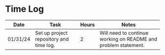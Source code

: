 # Time Log

| Date     | Task                                    | Hours | Notes                                                          |
|----------|-----------------------------------------|-------|----------------------------------------------------------------|
| 01/31/24 | Set up project repository and time log. | 2 | Will need to continue working on README and problem statement. |